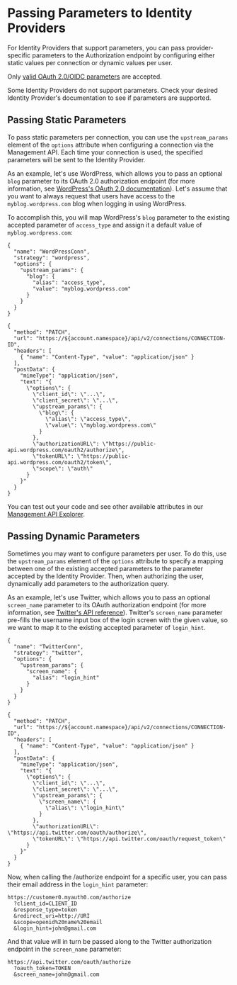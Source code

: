 # Passing Parameters to Identity Providers

For Identity Providers that support parameters, you can pass provider-specific parameters to the Authorization endpoint by configuring either static values per connection or dynamic values per user.

Only [valid OAuth 2.0/OIDC parameters](http://openid.net/specs/openid-connect-core-1_0.html#AuthorizationEndpoint) are accepted.

Some Identity Providers do not support parameters. Check your desired Identity Provider's documentation to see if parameters are supported.

## Passing Static Parameters

To pass static parameters per connection, you can use the `upstream_params` element of the `options` attribute when configuring a connection via the Management API. Each time your connection is used, the specified parameters will be sent to the Identity Provider.

As an example, let's use WordPress, which allows you to pass an optional `blog` parameter to its OAuth 2.0 authorization endpoint (for more information, see [WordPress's OAuth 2.0 documentation](https://developer.wordpress.com/docs/oauth2/)). Let's assume that you want to always request that users have access to the `myblog.wordpress.com` blog when logging in using WordPress.

To accomplish this, you will map WordPress's `blog` parameter to the existing accepted parameter of `access_type` and assign it a default value of `myblog.wordpress.com`:

```
{
  "name": "WordPressConn",
  "strategy": "wordpress",
  "options": {
    "upstream_params": {
      "blog": {
        "alias": "access_type",
        "value": "myblog.wordpress.com"
      }
    }
  }
}
```

```har
{
  "method": "PATCH",
  "url": "https://${account.namespace}/api/v2/connections/CONNECTION-ID",
  "headers": [
    { "name": "Content-Type", "value": "application/json" }
  ],
  "postData": {
    "mimeType": "application/json",
    "text": "{ 
      \"options\": { 
        \"client_id\": \"...\", 
        \"client_secret\": \"...\", 
        \"upstream_params\": { 
          \"blog\": { 
            \"alias\": \"access_type\",
            \"value\": \"myblog.wordpress.com\"
          }
        }, 
        \"authorizationURL\": \"https://public-api.wordpress.com/oauth2/authorize\", 
        \"tokenURL\": \"https://public-api.wordpress.com/oauth2/token\",
        \"scope\": \"auth\" 
      } 
    }"
  }
}
```

You can test out your code and see other available attributes in our [Management API Explorer](https://auth0.com/docs/api/management/v2#!/Connections/post_connections).


## Passing Dynamic Parameters

Sometimes you may want to configure parameters per user. To do this, use the `upstream_params` element of the `options` attribute to specify a mapping between one of the existing accepted parameters to the parameter accepted by the Identity Provider. Then, when authorizing the user, dynamically add parameters to the authorization query.

As an example, let's use Twitter, which allows you to pass an optional `screen_name` parameter to its OAuth authorization endpoint (for more information, see [Twitter's API reference](https://developer.twitter.com/en/docs/basics/authentication/api-reference/authorize)). Twitter's `screen_name` parameter pre-fills the username input box of the login screen with the given value, so we want to map it to the existing accepted parameter of `login_hint`.

```
{
  "name": "TwitterConn",
  "strategy": "twitter",
  "options": {
    "upstream_params": {
      "screen_name": {
        "alias": "login_hint"
      }
    }
  }
}
```

```har
{
  "method": "PATCH",
  "url": "https://${account.namespace}/api/v2/connections/CONNECTION-ID",
  "headers": [
    { "name": "Content-Type", "value": "application/json" }
  ],
  "postData": {
    "mimeType": "application/json",
    "text": "{ 
      \"options\": { 
        \"client_id\": \"...\", 
        \"client_secret\": \"...\", 
        \"upstream_params\": { 
          \"screen_name\": { 
            \"alias\": \"login_hint\" 
          } 
        },  
        \"authorizationURL\": \"https://api.twitter.com/oauth/authorize\",
        \"tokenURL\": \"https://api.twitter.com/oauth/request_token\" 
      } 
    }"
  }
}
```

Now, when calling the /authorize endpoint for a specific user, you can pass their email address in the `login_hint` parameter:

```text
https://customer0.myauth0.com/authorize
  ?client_id=CLIENT_ID
  &response_type=token
  &redirect_uri=http://URI
  &scope=openid%20name%20email
  &login_hint=john@gmail.com
```

And that value will in turn be passed along to the Twitter authorization endpoint in the `screen_name` parameter:

```text
https://api.twitter.com/oauth/authorize
  ?oauth_token=TOKEN
  &screen_name=john@gmail.com
```

